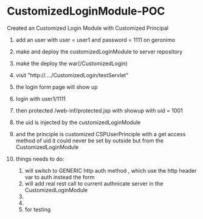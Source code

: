 CustomizedLoginModule-POC
=========================

Created an Customized Login Module with Customized Principal

1. add an user with user = user1 and password = 1111 on geronimo
2. make and deploy the customizedLoginModule to server repository
3. make the deploy the war(/CustomizedLogin)
4. visit "http://..../CustomizedLogin/testServlet"
5. the login form page will show up
6. login with user1/1111
7. then protected /web-inf/protected.jsp with showup with uid = 1001
8. the uid is injected by the customizedLoginModule
9. and the principle is customized CSPUserPrinciple with a get access method of uid
   it could never be set by outside but from the CustomizedLoginModule

10. things needs to do:
    1. will switch to GENERIC http auth method , which use the http header var to auth instead the form
    2. will add real rest call to current authnicate server in the CustomizedLoginModule
    3. 
    4. 
    5. for testing
    

